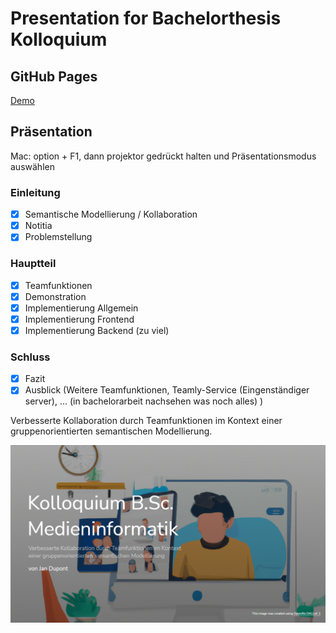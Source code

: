 # Presentation for Bachelorthesis Kolloquium

## GitHub Pages

[Demo](https://jandupont.github.io/Bachelorthesis_Kolloquium/)

## Präsentation

Mac: option + F1, dann projektor gedrückt halten und Präsentationsmodus auswählen

### Einleitung

-   [x] Semantische Modellierung / Kollaboration
-   [x] Notitia
-   [x] Problemstellung

### Hauptteil

-   [x] Teamfunktionen
-   [x] Demonstration
-   [x] Implementierung Allgemein
-   [x] Implementierung Frontend
-   [x] Implementierung Backend (zu viel)

### Schluss

-   [x] Fazit
-   [x] Ausblick (Weitere Teamfunktionen, Teamly-Service (Eingenständiger server), ... (in bachelorarbeit nachsehen was noch alles) )

Verbesserte Kollaboration durch Teamfunktionen im Kontext einer gruppenorientierten semantischen Modellierung.

![Cover](public/img/readmeImg.png)
